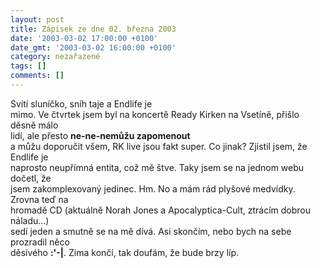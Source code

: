 ```yaml
---
layout: post
title: Zápisek ze dne 02. března 2003
date: '2003-03-02 17:00:00 +0100'
date_gmt: '2003-03-02 16:00:00 +0100'
category: nezařazené
tags: []
comments: []
---
```

<p>Svítí sluníčko, sníh taje a Endlife je<br />
mimo. Ve čtvrtek jsem byl na koncertě Ready Kirken na Vsetíně, přišlo děsně málo<br />
lidí, ale přesto <span style="font-weight:bold">ne-ne-nemůžu zapomenout</span><br />
a můžu doporučit všem, RK live jsou fakt super. Co jinak? Zjistil jsem, že Endlife je<br />
naprosto neupřímná entita, což mě štve. Taky jsem se na jednom webu dočetl, že<br />
jsem zakomplexovaný jedinec. Hm. No a mám rád plyšové medvídky. Zrovna teď na<br />
hromadě CD (aktuálně Norah Jones a Apocalyptica-Cult, ztrácím dobrou náladu...)<br />
sedí jeden a smutně se na mě dívá. Asi skončím, nebo bych na sebe prozradil něco<br />
děsivého <strong>:'-|</strong>. Zima končí, tak doufám, že bude brzy líp.</p>
